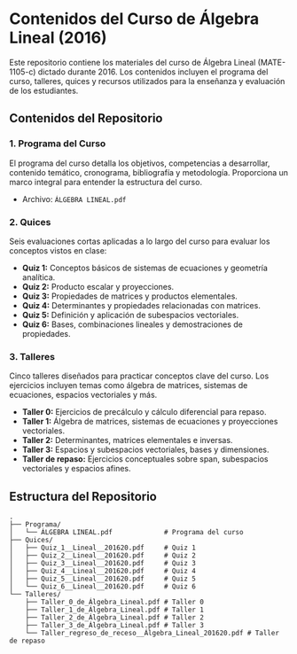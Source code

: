 # Contenidos del Curso de Álgebra Lineal (2016)

Este repositorio contiene los materiales del curso de Álgebra Lineal (MATE-1105-c) dictado durante 2016. Los contenidos incluyen el programa del curso, talleres, quices y recursos utilizados para la enseñanza y evaluación de los estudiantes.

## Contenidos del Repositorio

### 1. **Programa del Curso**
El programa del curso detalla los objetivos, competencias a desarrollar, contenido temático, cronograma, bibliografía y metodología. Proporciona un marco integral para entender la estructura del curso.  
- Archivo: `ÁLGEBRA LINEAL.pdf`

### 2. **Quices**
Seis evaluaciones cortas aplicadas a lo largo del curso para evaluar los conceptos vistos en clase:
- **Quiz 1:** Conceptos básicos de sistemas de ecuaciones y geometría analítica.
- **Quiz 2:** Producto escalar y proyecciones.
- **Quiz 3:** Propiedades de matrices y productos elementales.
- **Quiz 4:** Determinantes y propiedades relacionadas con matrices.
- **Quiz 5:** Definición y aplicación de subespacios vectoriales.
- **Quiz 6:** Bases, combinaciones lineales y demostraciones de propiedades.

### 3. **Talleres**
Cinco talleres diseñados para practicar conceptos clave del curso. Los ejercicios incluyen temas como álgebra de matrices, sistemas de ecuaciones, espacios vectoriales y más.
- **Taller 0:** Ejercicios de precálculo y cálculo diferencial para repaso.
- **Taller 1:** Álgebra de matrices, sistemas de ecuaciones y proyecciones vectoriales.
- **Taller 2:** Determinantes, matrices elementales e inversas.
- **Taller 3:** Espacios y subespacios vectoriales, bases y dimensiones.
- **Taller de repaso:** Ejercicios conceptuales sobre span, subespacios vectoriales y espacios afines.

## Estructura del Repositorio

```plaintext
.
├── Programa/
│   └── ÁLGEBRA LINEAL.pdf             # Programa del curso
├── Quices/
│   ├── Quiz_1__Lineal__201620.pdf     # Quiz 1
│   ├── Quiz_2__Lineal__201620.pdf     # Quiz 2
│   ├── Quiz_3__Lineal__201620.pdf     # Quiz 3
│   ├── Quiz_4__Lineal__201620.pdf     # Quiz 4
│   ├── Quiz_5__Lineal__201620.pdf     # Quiz 5
│   └── Quiz_6__Lineal__201620.pdf     # Quiz 6
└── Talleres/
    ├── Taller_0_de_Álgebra_Lineal.pdf # Taller 0
    ├── Taller_1_de_Álgebra_Lineal.pdf # Taller 1
    ├── Taller_2_de_Álgebra_Lineal.pdf # Taller 2
    ├── Taller_3_de_Álgebra_Lineal.pdf # Taller 3
    └── Taller_regreso_de_receso__Álgebra_Lineal_201620.pdf # Taller de repaso

